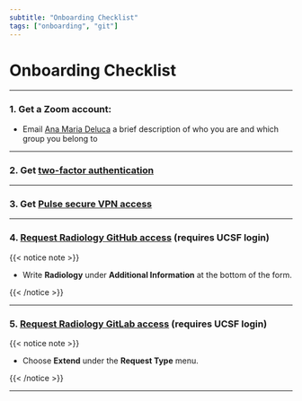 ```yaml
---
subtitle: "Onboarding Checklist"
tags: ["onboarding", "git"]
---
```


# Onboarding Checklist

---

### 1. Get a Zoom account:

- Email [Ana Maria Deluca][anamaria] a brief description of who you are and which group you belong to

---

### 2. Get [two-factor authentication][twofactor]

---

### 3. Get [Pulse secure VPN access][vpn]

---

### 4. [Request Radiology GitHub access][gitaccess] (requires UCSF login)

{{< notice note >}}

- Write **Radiology** under **Additional Information** at the bottom of the form.

{{< /notice >}}

---

### 5. [Request Radiology GitLab access][gitlabaccess] (requires UCSF login)

{{< notice note >}}

- Choose **Extend** under the **Request Type** menu.

{{< /notice >}}

---

<!-- Links -->
[anamaria]: mailto:anamaria.deluca@ucsf.edu
[twofactor]: https://it.ucsf.edu/service/multi-factor-authentication-duo
[vpn]: https://it.ucsf.edu/how-to/vpn-faq
[gitaccess]: https://ucsf.service-now.com/ucsfit?id=ucsf_sc_cat_item&sys_id=93bee8021b591810fd5d85507e4bcbf4&sysparm_category=40c0305b7b92d000e2dc8180984d4d9f
[gitlabaccess]: https://ucsf.service-now.com/ucsfit?sys_id=f841e3722b20b14019d7c71317da154e&id=ucsf_sc_cat_item